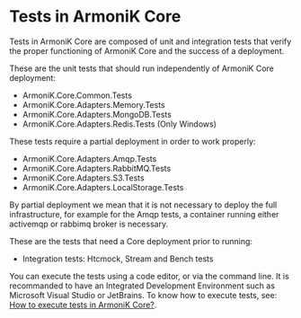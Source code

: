 # Tests in ArmoniK Core

Tests in ArmoniK Core are composed of unit and integration tests that verify the proper functioning of ArmoniK Core and the success of a deployment.

These are the unit tests that should run independently of ArmoniK Core deployment:

- ArmoniK.Core.Common.Tests
- ArmoniK.Core.Adapters.Memory.Tests
- ArmoniK.Core.Adapters.MongoDB.Tests
- ArmoniK.Core.Adapters.Redis.Tests (Only Windows)

These tests require a partial deployment in order to work properly:

- ArmoniK.Core.Adapters.Amqp.Tests
- ArmoniK.Core.Adapters.RabbitMQ.Tests
- ArmoniK.Core.Adapters.S3.Tests
- ArmoniK.Core.Adapters.LocalStorage.Tests

By partial deployment we mean that it is not necessary to deploy the full infrastructure, for example for the Amqp tests, a container running either activemqp or rabbimq broker is necessary.

These are the tests that need a Core deployment prior to running:
- Integration tests: Htcmock, Stream and Bench tests

You can execute the tests using a code editor, or via the command line.  It is recommanded to have an Integrated Development Environment such as Microsoft Visual Studio or JetBrains.
To know how to execute tests, see: [How to execute tests in ArmoniK Core?](./3.execute-tests.md).
